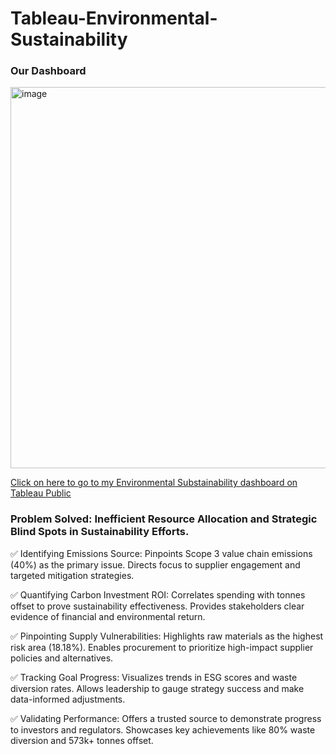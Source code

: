 # Tableau-Environmental-Sustainability

### Our Dashboard 

<img width="1081" height="610" alt="image" src="https://github.com/user-attachments/assets/d32596bb-2b34-406b-a67e-3c3151e9425a" />

[Click on here to go to my Environmental Substainability dashboard on Tableau Public](https://public.tableau.com/views/Dashboard1ESG/EnvironmentalSustainability)


### Problem Solved: Inefficient Resource Allocation and Strategic Blind Spots in Sustainability Efforts.

✅ Identifying Emissions Source: Pinpoints Scope 3 value chain emissions (40%) as the primary issue. Directs focus to supplier engagement and targeted mitigation strategies.

✅ Quantifying Carbon Investment ROI: Correlates spending with tonnes offset to prove sustainability effectiveness. Provides stakeholders clear evidence of financial and environmental return.

✅ Pinpointing Supply Vulnerabilities: Highlights raw materials as the highest risk area (18.18%). Enables procurement to prioritize high-impact supplier policies and alternatives.

✅ Tracking Goal Progress: Visualizes trends in ESG scores and waste diversion rates. Allows leadership to gauge strategy success and make data-informed adjustments.

✅ Validating Performance: Offers a trusted source to demonstrate progress to investors and regulators. Showcases key achievements like 80% waste diversion and 573k+ tonnes offset.


